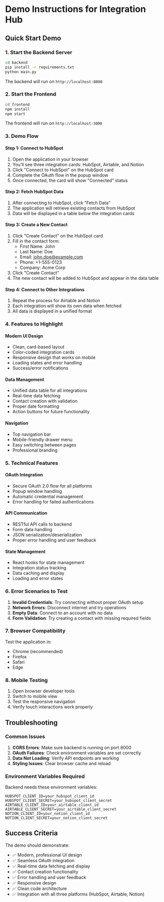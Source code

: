 # Demo Instructions for Integration Hub

## Quick Start Demo

### 1. Start the Backend Server
```bash
cd backend
pip install -r requirements.txt
python main.py
```
The backend will run on `http://localhost:8000`

### 2. Start the Frontend
```bash
cd frontend
npm install
npm start
```
The frontend will run on `http://localhost:3000`

### 3. Demo Flow

#### Step 1: Connect to HubSpot
1. Open the application in your browser
2. You'll see three integration cards: HubSpot, Airtable, and Notion
3. Click "Connect to HubSpot" on the HubSpot card
4. Complete the OAuth flow in the popup window
5. Once connected, the card will show "Connected" status

#### Step 2: Fetch HubSpot Data
1. After connecting to HubSpot, click "Fetch Data"
2. The application will retrieve existing contacts from HubSpot
3. Data will be displayed in a table below the integration cards

#### Step 3: Create a New Contact
1. Click "Create Contact" on the HubSpot card
2. Fill in the contact form:
   - First Name: John
   - Last Name: Doe
   - Email: john.doe@example.com
   - Phone: +1-555-0123
   - Company: Acme Corp
3. Click "Create Contact"
4. The new contact will be added to HubSpot and appear in the data table

#### Step 4: Connect to Other Integrations
1. Repeat the process for Airtable and Notion
2. Each integration will show its own data when fetched
3. All data is displayed in a unified format

### 4. Features to Highlight

#### Modern UI Design
- Clean, card-based layout
- Color-coded integration cards
- Responsive design that works on mobile
- Loading states and error handling
- Success/error notifications

#### Data Management
- Unified data table for all integrations
- Real-time data fetching
- Contact creation with validation
- Proper date formatting
- Action buttons for future functionality

#### Navigation
- Top navigation bar
- Mobile-friendly drawer menu
- Easy switching between pages
- Professional branding

### 5. Technical Features

#### OAuth Integration
- Secure OAuth 2.0 flow for all platforms
- Popup window handling
- Automatic credential management
- Error handling for failed authentications

#### API Communication
- RESTful API calls to backend
- Form data handling
- JSON serialization/deserialization
- Proper error handling and user feedback

#### State Management
- React hooks for state management
- Integration status tracking
- Data caching and display
- Loading and error states

### 6. Error Scenarios to Test

1. **Invalid Credentials**: Try connecting without proper OAuth setup
2. **Network Errors**: Disconnect internet and try operations
3. **Empty Data**: Connect to an account with no data
4. **Form Validation**: Try creating a contact with missing required fields

### 7. Browser Compatibility

Test the application in:
- Chrome (recommended)
- Firefox
- Safari
- Edge

### 8. Mobile Testing

1. Open browser developer tools
2. Switch to mobile view
3. Test the responsive navigation
4. Verify touch interactions work properly

## Troubleshooting

### Common Issues

1. **CORS Errors**: Make sure backend is running on port 8000
2. **OAuth Failures**: Check environment variables are set correctly
3. **Data Not Loading**: Verify API endpoints are working
4. **Styling Issues**: Clear browser cache and reload

### Environment Variables Required

Backend needs these environment variables:
```
HUBSPOT_CLIENT_ID=your_hubspot_client_id
HUBSPOT_CLIENT_SECRET=your_hubspot_client_secret
AIRTABLE_CLIENT_ID=your_airtable_client_id
AIRTABLE_CLIENT_SECRET=your_airtable_client_secret
NOTION_CLIENT_ID=your_notion_client_id
NOTION_CLIENT_SECRET=your_notion_client_secret
```

## Success Criteria

The demo should demonstrate:
- ✅ Modern, professional UI design
- ✅ Seamless OAuth integration
- ✅ Real-time data fetching and display
- ✅ Contact creation functionality
- ✅ Error handling and user feedback
- ✅ Responsive design
- ✅ Clean code architecture
- ✅ Integration with all three platforms (HubSpot, Airtable, Notion)
